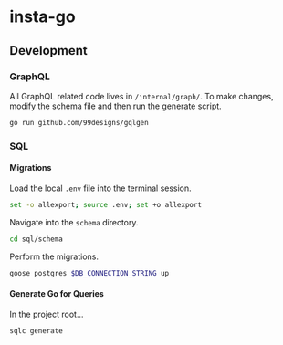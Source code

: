 # insta-go

## Development

### GraphQL

All GraphQL related code lives in `/internal/graph/`. To make changes, modify the schema file and then run the generate script.

```bash
go run github.com/99designs/gqlgen 
```

### SQL

#### Migrations

Load the local `.env` file into the terminal session.

```bash
set -o allexport; source .env; set +o allexport
```

Navigate into the `schema` directory.

```bash
cd sql/schema
```

Perform the migrations.

```bash
goose postgres $DB_CONNECTION_STRING up 
```

#### Generate Go for Queries

In the project root...

```bash
sqlc generate
```
